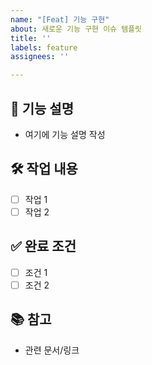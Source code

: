 ```yaml
---
name: "[Feat] 기능 구현"
about: 새로운 기능 구현 이슈 템플릿
title: ''
labels: feature
assignees: ''

---
```


## 📝 기능 설명
- 여기에 기능 설명 작성

## 🛠️ 작업 내용
- [ ] 작업 1
- [ ] 작업 2

## ✅ 완료 조건
- [ ] 조건 1
- [ ] 조건 2

## 📚 참고
- 관련 문서/링크
